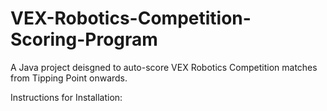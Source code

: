 # VEX-Robotics-Competition-Scoring-Program
A Java project deisgned to auto-score VEX Robotics Competition matches from Tipping Point onwards.

Instructions for Installation:
